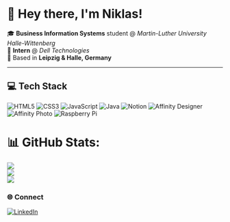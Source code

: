 # 👋 Hey there, I'm Niklas!

🎓 **Business Information Systems** student @ *Martin-Luther University Halle-Wittenberg*  
💼 **Intern** @ *Dell Technologies*  
📍 Based in **Leipzig & Halle, Germany**  

---


## 💻 Tech Stack  
![HTML5](https://img.shields.io/badge/-HTML5-0D1117?style=for-the-badge&logo=html5&logoColor=E34F26)
![CSS3](https://img.shields.io/badge/-CSS3-0D1117?style=for-the-badge&logo=css3&logoColor=1572B6)
![JavaScript](https://img.shields.io/badge/-JavaScript-0D1117?style=for-the-badge&logo=javascript&logoColor=F7DF1E)
![Java](https://img.shields.io/badge/-Java-0D1117?style=for-the-badge&logo=openjdk&logoColor=ED8B00)
![Notion](https://img.shields.io/badge/-Notion-0D1117?style=for-the-badge&logo=notion&logoColor=white)
![Affinity Designer](https://img.shields.io/badge/-Affinity%20Designer-0D1117?style=for-the-badge&logo=affinity-designer&logoColor=1B72BE)
![Affinity Photo](https://img.shields.io/badge/-Affinity%20Photo-0D1117?style=for-the-badge&logo=affinity-photo&logoColor=7E4DD2)
![Raspberry Pi](https://img.shields.io/badge/-Raspberry%20Pi-0D1117?style=for-the-badge&logo=raspberry-pi&logoColor=C51A4A)
# 📊 GitHub Stats:
![](https://github-readme-stats.vercel.app/api?username=Der-Mehlmann&theme=github_dark&hide_border=true&show_icons=true&count_private=true)  
![](https://nirzak-streak-stats.vercel.app/?user=Der-Mehlmann&theme=github-dark&hide_border=true)  
![](https://github-readme-stats.vercel.app/api/top-langs/?username=Der-Mehlmann&theme=github_dark&hide_border=true&layout=compact)
### 🌐 Connect
[![LinkedIn](https://img.shields.io/badge/-LinkedIn-0D1117?style=for-the-badge&logo=linkedin&logoColor=0A66C2)](https://www.linkedin.com/in/niklas-mehlis-1033b6364/)

<!-- Proudly created with GPRM ( https://gprm.itsvg.in ) -->
